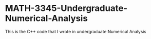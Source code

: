 # MATH-3345-Undergraduate-Numerical-Analysis
This is the C++ code that I wrote in undergraduate Numerical Analysis
